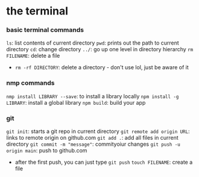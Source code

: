 # the terminal

### basic terminal commands
`ls`: list contents of current directory
`pwd`: prints out the path to current directory
`cd`: change directory
`../`: go up one level in directory hierarchy
`rm FILENAME`: delete a file
 - `rm -rf DIRECTORY`: delete a directory - don't use lol, just be aware of it


### nmp commands
`nmp install LIBRARY --save`: to install a library locally
`npm install -g LIBRARY`: install a global library
`npm build`: build your app


### git
`git init`: starts a git repo in current directory
`git remote add origin URL`: links to remote origin on github.com
`git add .`: add all files in current directory
`git commit -m "message"`: commityoiur changes
`git push -u origin main`: push to github.com
 - after the first push, you can just type `git push`
`touch FILENAME`: create a file